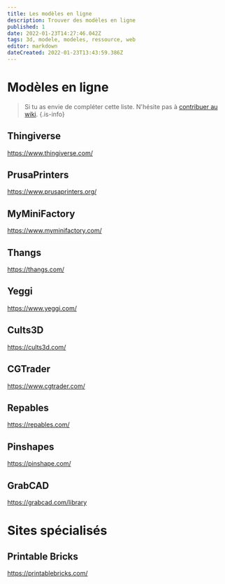 ```yaml
---
title: Les modèles en ligne
description: Trouver des modèles en ligne
published: 1
date: 2022-01-23T14:27:46.042Z
tags: 3d, modele, modeles, ressource, web
editor: markdown
dateCreated: 2022-01-23T13:43:59.386Z
---
```


# Modèles en ligne
> Si tu as envie de compléter cette liste. N'hésite pas à [contribuer au wiki](/fr/contributeur).
{.is-info}

## Thingiverse

https://www.thingiverse.com/

## PrusaPrinters

https://www.prusaprinters.org/

## MyMiniFactory

https://www.myminifactory.com/

## Thangs

https://thangs.com/

## Yeggi

https://www.yeggi.com/

## Cults3D

https://cults3d.com/

## CGTrader 

https://www.cgtrader.com/

## Repables

https://repables.com/

## Pinshapes

https://pinshape.com/

## GrabCAD

https://grabcad.com/library

# Sites spécialisés

## Printable Bricks

https://printablebricks.com/
